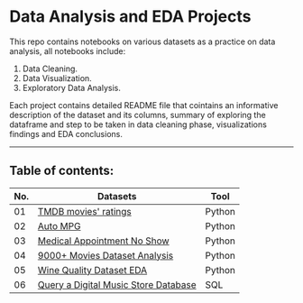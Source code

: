 # Data Analysis and EDA Projects
This repo contains notebooks on various datasets as a practice on data analysis, all notebooks include:

1. Data Cleaning.
2. Data Visualization.
3. Exploratory Data Analysis.

Each project contains detailed README file that cointains an informative description of the dataset and its columns, 
summary of exploring the dataframe and step to be taken in data cleaning phase, visualizations findings and EDA conclusions.  

---

## Table of contents:
| No. 	| Datasets 																			| Tool   |
|---	| ---      																			| ---	 |	
|01		|[TMDB movies' ratings](/01-TMDB-Dataset-Analysis)									| Python |
|02		|[Auto MPG](/02-Auto-MPG-Dataset-Analysis)											| Python |
|03		|[Medical Appointment No Show](/03-Medical-Appointment-No-Show)						| Python |
|04		|[9000+ Movies Dataset Analysis](/04-9000+-Movies-Dataset-Analysis)					| Python |
|05		|[Wine Quality Dataset EDA](/05-Wine-Quality-Dataset)								| Python |
|06 	|[Query a Digital Music Store Database](/06-Query-a-Digital-Music-Store-Database) 	| SQL	 |						
